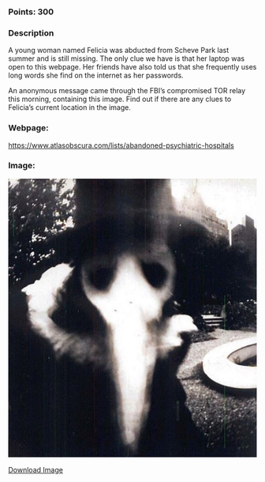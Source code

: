 ### Points: 300

### Description

A young woman named Felicia was abducted from Scheve Park last summer and is still missing. The only clue we have is that her laptop was open to this webpage. Her friends have also told us that she frequently uses long words she find on the internet as her passwords.

An anonymous message came through the FBI’s compromised TOR relay this morning, containing this image. Find out if there are any clues to Felicia’s current location in the image.

### Webpage:

https://www.atlasobscura.com/lists/abandoned-psychiatric-hospitals

### Image:

![Image](https://raw.githubusercontent.com/r4g1n-cajun/CTF-Writeups/master/NCSAM%20Hacktober%20CTF%202018/Steganography/Files/scary.jpg?token=AlLywODm0350RIDxcA52fTGqu-4HxsmPks5b2L2UwA%3D%3D)

[Download Image](https://github.com/r4g1n-cajun/CTF-Writeups/raw/master/NCSAM%20Hacktober%20CTF%202018/Steganography/Files/scary.jpg)
